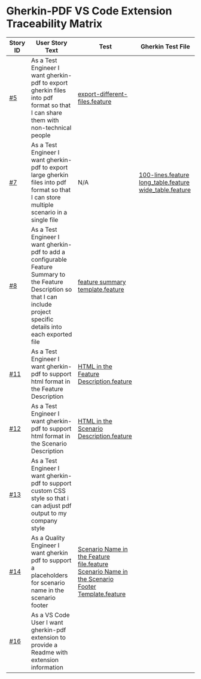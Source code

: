 # Gherkin-PDF VS Code Extension Traceability Matrix

| Story ID | User Story Text |  Test  |  Gherkin Test File   |
| --- | ---- | ---- | ---- |
| [#5 ](https://github.com/Pervomaiscaia/vscode-gherkin-pdf-testing/issues/5) | As a Test Engineer I want gherkin-pdf to export gherkin files into pdf format so that I can share them with non-technical people |  [export-different-files.feature](https://github.com/Pervomaiscaia/vscode-gherkin-pdf-testing/blob/main/tests/export-different-files.feature) |   |
| [#7 ](https://github.com/Pervomaiscaia/vscode-gherkin-pdf-testing/issues/7) | As a Test Engineer I want gherkin-pdf to export large gherkin files into pdf format so that I can store multiple scenario in a single file  |   N/A | [100-lines.feature](https://github.com/Pervomaiscaia/vscode-gherkin-pdf-testing/blob/main/test-data/exploratory/100-lines.feature) [long_table.feature](https://github.com/Pervomaiscaia/vscode-gherkin-pdf-testing/blob/main/test-data/exploratory/long_table.feature) [wide_table.feature](https://github.com/Pervomaiscaia/vscode-gherkin-pdf-testing/blob/main/test-data/exploratory/wide_table.feature)|
| [#8 ](https://github.com/Pervomaiscaia/vscode-gherkin-pdf-testing/issues/8) | As a Test Engineer I want gherkin-pdf to add a configurable Feature Summary to the Feature Description so that I can include project specific details into each exported file |  [feature summary template.feature](https://github.com/Pervomaiscaia/vscode-gherkin-pdf-testing/blob/main/tests/feature%20summary%20template.feature) |   |
| [#11 ](https://github.com/Pervomaiscaia/vscode-gherkin-pdf-testing/issues/11) | As a Test Engineer I want gherkin-pdf to support html format in the Feature Description |  [HTML in the Feature Description.feature](https://github.com/Pervomaiscaia/vscode-gherkin-pdf-testing/blob/main/tests/HTML%20in%20description/HTML%20in%20the%20Feature%20Description.feature) |   |
[#12 ](https://github.com/Pervomaiscaia/vscode-gherkin-pdf-testing/issues/12) | As a Test Engineer I want gherkin-pdf to support html format in the Scenario Description  | [HTML in the Scenario Description.feature](https://github.com/Pervomaiscaia/vscode-gherkin-pdf-testing/blob/main/tests/HTML%20in%20description/HTML%20in%20the%20Scenario%20Description.feature)|   |
[#13 ](https://github.com/Pervomaiscaia/vscode-gherkin-pdf-testing/issues/13) | As a Test Engineer I want gherkin-pdf to support custom CSS style so that i can adjust pdf output to my company style   | []()|   |
[#14 ](https://github.com/Pervomaiscaia/vscode-gherkin-pdf-testing/issues/14) | As a Quality Engineer I want gherkin pdf to support a placeholders for scenario name in the scenario footer | [Scenario Name in the Feature file.feature](https://github.com/Pervomaiscaia/vscode-gherkin-pdf-testing/blob/main/tests/Scenario%20Name%20in%20the%20Scenario%20Footer/Scenario%20Name%20in%20the%20Feature%20file.feature) <br> [Scenario Name in the Scenario Footer Template.feature](https://github.com/Pervomaiscaia/vscode-gherkin-pdf-testing/blob/main/tests/Scenario%20Name%20in%20the%20Scenario%20Footer/Scenario%20Name%20in%20the%20Scenario%20Footer%20Template.feature) |   |
[#16](https://github.com/Pervomaiscaia/vscode-gherkin-pdf-testing/issues/16) | As a VS Code User I want gherkin-pdf extension to provide a Readme with extension information  |

